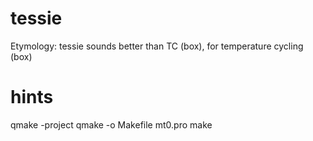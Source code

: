 # tessie

Etymology: tessie sounds better than TC (box), for temperature cycling (box)


# hints
qmake -project
qmake -o Makefile mt0.pro
make
